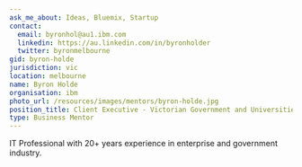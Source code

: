```yaml
---
ask_me_about: Ideas, Bluemix, Startup
contact:
  email: byronhol@au1.ibm.com
  linkedin: https://au.linkedin.com/in/byronholder
  twitter: byronmelbourne
gid: byron-holde
jurisdiction: vic
location: melbourne
name: Byron Holde
organisation: ibm
photo_url: /resources/images/mentors/byron-holde.jpg
position_title: Client Executive - Victorian Government and Universities
type: Business Mentor
---
```


IT Professional with 20+ years experience in enterprise and government industry.